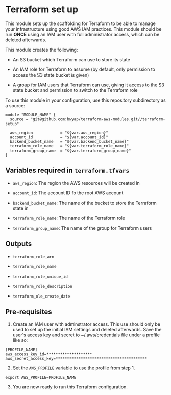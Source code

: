 # Terraform set up

This module sets up the scaffolding for Terraform to be able to manage your infrastructure using good AWS IAM practices. This module should be run **ONCE** using an IAM user with full administrator access, which can be deleted afterwards.

This module creates the following:

- An S3 bucket which Terraform can use to store its state

- An IAM role for Terraform to assume (by default, only permission to access the S3 state bucket is given)

- A group for IAM users that Terraform can use, giving it access to the S3 state bucket and permission to switch to the Terraform role

To use this module in your configuration, use this repository subdirectory as a source:

```hcl
module "MODULE_NAME" {
  source = "git@github.com:bwyap/terraform-aws-modules.git//terraform-setup"

  aws_region            = "${var.aws_region}"
  account_id            = "${var.account_id}"
  backend_bucket_name   = "${var.backend_bucket_name}"
  terraform_role_name   = "${var.terraform_role_name}"
  terraform_group_name  = "${var.terraform_group_name}"
}
```


## Variables required in `terraform.tfvars`

- `aws_region`: The region the AWS resources will be created in

- `account_id`: The account ID fo the root AWS account

- `backend_bucket_name`: The name of the bucket to store the Terraform state in

- `terraform_role_name`: The name of the Terraform role

- `terraform_group_name`: The name of the group for Terraform users


## Outputs

- `terraform_role_arn`

- `terraform_role_name`

- `terraform_role_unique_id`

- `terraform_role_description`

- `terraform_ole_create_date`


## Pre-requisites

1. Create an IAM user with adminstrator access.
This use should only be used to set up the initial IAM settings and deleted afterwards.
Save the user's access key and secret to ~/.aws/credentials file under a profile like so:

```
[PROFILE_NAME]
aws_access_key_id=********************
aws_secret_access_key=****************************************
```

2. Set the `AWS_PROFILE` variable to use the profile from step 1.

```
export AWS_PROFILE=PROFILE_NAME
```

3. You are now ready to run this Terraform configuration.
